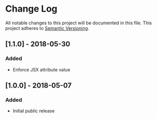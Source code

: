 # Change Log
All notable changes to this project will be documented in this file.
This project adheres to [Semantic Versioning](http://semver.org/).

## [1.1.0] - 2018-05-30
### Added
- Enforce JSX attribute value

## [1.0.0] - 2018-05-07
### Added
- Initial public release
